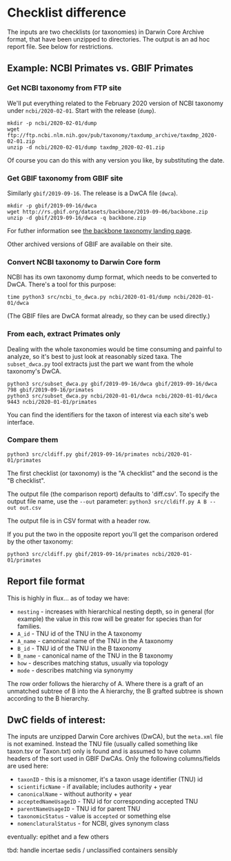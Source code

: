 # Checklist difference

The inputs are two checklists (or taxonomies) in Darwin Core Archive
format, that have been unzipped to directories.  The output is an ad
hoc report file.  See below for restrictions.

## Example: NCBI Primates vs. GBIF Primates

### Get NCBI taxonomy from FTP site

We'll put everything related to the February 2020 version of NCBI
taxonomy under `ncbi/2020-02-01`.  Start with the release (`dump`).

    mkdir -p ncbi/2020-02-01/dump
    wget ftp://ftp.ncbi.nlm.nih.gov/pub/taxonomy/taxdump_archive/taxdmp_2020-02-01.zip
    unzip -d ncbi/2020-02-01/dump taxdmp_2020-02-01.zip

Of course you can do this with any version you like, by substituting the date.

### Get GBIF taxonomy from GBIF site

Similarly `gbif/2019-09-16`.  The release is a DwCA file (`dwca`).

    mkdir -p gbif/2019-09-16/dwca
    wget http://rs.gbif.org/datasets/backbone/2019-09-06/backbone.zip
    unzip -d gbif/2019-09-16/dwca -q backbone.zip

For futher information see [the backbone taxonomy landing
page](https://www.gbif.org/dataset/d7dddbf4-2cf0-4f39-9b2a-bb099caae36c).

Other archived versions of GBIF are available on their site.

### Convert NCBI taxonomy to Darwin Core form

NCBI has its own taxonomy dump format, which needs to be converted to
DwCA.  There's a tool for this purpose:

    time python3 src/ncbi_to_dwca.py ncbi/2020-01-01/dump ncbi/2020-01-01/dwca

(The GBIF files are DwCA format already, so they can be used directly.)

### From each, extract Primates only 

Dealing with the whole taxonomies would be time consuming and painful
to analyze, so it's best to just look at reasonably sized taxa.
The `subset_dwca.py` tool extracts just the part we want from the whole
taxonomy's DwCA.

    python3 src/subset_dwca.py gbif/2019-09-16/dwca gbif/2019-09-16/dwca 798 gbif/2019-09-16/primates
    python3 src/subset_dwca.py ncbi/2020-01-01/dwca ncbi/2020-01-01/dwca 9443 ncbi/2020-01-01/primates

You can find the identifiers for the taxon of interest via each site's
web interface.

### Compare them

    python3 src/cldiff.py gbif/2019-09-16/primates ncbi/2020-01-01/primates

The first checklist (or taxonomy) is the "A checklist" and the second is
the "B checklist".

The output file (the comparison report) defaults to 'diff.csv'.  To
specify the output file name, use the `--out` parameter: `python3
src/cldiff.py A B --out out.csv`

The output file is in CSV format with a header row.

If you put the two in the opposite report you'll get the comparison
ordered by the other taxonomy:

    python3 src/cldiff.py gbif/2019-09-16/primates ncbi/2020-01-01/primates

## Report file format

This is highly in flux... as of today we have:

 * `nesting` - increases with hierarchical nesting depth, so in
   general (for example) the value in this row will be greater for
   species than for families.
 * `A_id` - TNU id of the TNU in the A taxonomy
 * `A_name` - canonical name of the TNU in the A taxonomy
 * `B_id` - TNU id of the TNU in the B taxonomy
 * `B_name` - canonical name of the TNU in the B taxonomy
 * `how` - describes matching status, usually via topology
 * `mode` - describes matching via synonymy

The row order follows the hierarchy of A.  Where there is a graft of
an unmatched subtree of B into the A hierarchy, the B grafted subtree
is shown according to the B hierarchy.

## DwC fields of interest:

The inputs are unzipped Darwin Core archives (DwCA), but the
`meta.xml` file is not examined.  Instead the TNU file (usually called
something like taxon.tsv or Taxon.txt) only is found and is assumed to
have column headers of the sort used in GBIF DwCAs.  Only the
following columns/fields are used here:

 * `taxonID`  - this is a misnomer, it's a taxon usage identifier (TNU) id
 * `scientificName`  - if available; includes authority + year 
 * `canonicalName`   - without authority + year
 * `acceptedNameUsageID` - TNU id for corresponding accepted TNU
 * `parentNameUsageID`  - TNU id for parent TNU
 * `taxonomicStatus`  - value is `accepted` or something else
 * `nomenclaturalStatus` - for NCBI, gives synonym class

eventually: epithet and a few others

tbd: handle incertae sedis / unclassified containers sensibly
